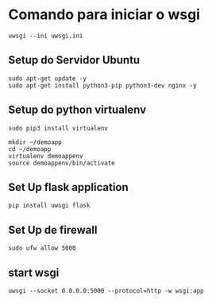 
# Comando para iniciar o wsgi
```
uwsgi --ini uwsgi.ini
```

## Setup do Servidor Ubuntu

```
sudo apt-get update -y
sudo apt-get install python3-pip python3-dev nginx -y
```

## Setup do python virtualenv

```
sudo pip3 install virtualenv

mkdir ~/demoapp
cd ~/demoapp
virtualenv demoappenv
source demoappenv/bin/activate
```

## Set Up flask application

```
pip install uwsgi flask

```

## Set Up de firewall
```
sudo ufw allow 5000
```

## start wsgi
```
uwsgi --socket 0.0.0.0:5000 --protocol=http -w wsgi:app
```

